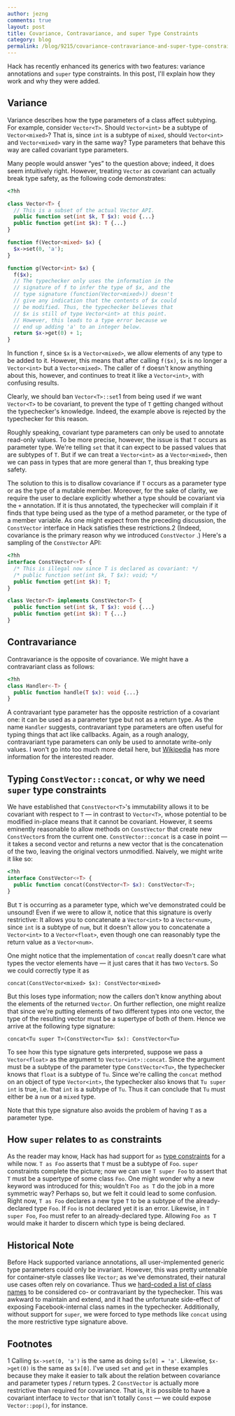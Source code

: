 ```yaml
---
author: jezng
comments: true
layout: post
title: Covariance, Contravariance, and super Type Constraints
category: blog
permalink: /blog/9215/covariance-contravariance-and-super-type-constraints
---
```


Hack has recently enhanced its generics with two features: variance annotations and `super` type constraints. In this post, I'll explain how they work and why they were added.

<!--truncate-->

## Variance


Variance describes how the type parameters of a class affect subtyping. For example, consider `Vector<T>`. Should `Vector<int>` be a subtype of `Vector<mixed>`? That is, since `int` is a subtype of `mixed`, should `Vector<int>` and `Vector<mixed>` vary in the same way? Type parameters that behave this way are called covariant type parameters.

Many people would answer “yes” to the question above; indeed, it does seem intuitively right. However, treating `Vector` as covariant can actually break type safety, as the following code demonstrates:

```php
<?hh

class Vector<T> {
  // This is a subset of the actual Vector API.
  public function set(int $k, T $x): void {...}
  public function get(int $k): T {...}
}

function f(Vector<mixed> $x) {
  $x->set(0, 'a');
}

function g(Vector<int> $x) {
  f($x);
  // The typechecker only uses the information in the
  // signature of f to infer the type of $x, and the
  // type signature (function(Vector<mixed>)) doesn't
  // give any indication that the contents of $x could
  // be modified. Thus, the typechecker believes that
  // $x is still of type Vector<int> at this point.
  // However, this leads to a type error because we
  // end up adding 'a' to an integer below.
  return $x->get(0) + 1;
}
```

In function `f`, since `$x` is a `Vector<mixed>`, we allow elements of any type to be added to it. However, this means that after calling `f($x)`, `$x` is no longer a `Vector<int>` but a `Vector<mixed>`. The caller of `f` doesn't know anything about this, however, and continues to treat it like a `Vector<int>`, with confusing results.

Clearly, we should ban `Vector<T>::set`1 from being used if we want `Vector<T>` to be covariant, to prevent the type of `T` getting changed without the typechecker's knowledge. Indeed, the example above is rejected by the typechecker for this reason.

Roughly speaking, covariant type parameters can only be used to annotate read-only values. To be more precise, however, the issue is that `T` occurs as parameter type. We're telling `set` that it can expect to be passed values that are subtypes of `T`. But if we can treat a `Vector<int>` as a `Vector<mixed>`, then we can pass in types that are more general than `T`, thus breaking type safety.

The solution to this is to disallow covariance if `T` occurs as a parameter type or as the type of a mutable member. Moreover, for the sake of clarity, we require the user to declare explicitly whether a type should be covariant via the `+` annotation. If it is thus annotated, the typechecker will complain if it finds that type being used as the type of a method parameter, or the type of a member variable. As one might expect from the preceding discussion, the `ConstVector` interface in Hack satisfies these restrictions.2 (Indeed, covariance is the primary reason why we introduced `ConstVector` .) Here's a sampling of the `ConstVector` API:


```php
<?hh
interface ConstVector<+T> {
  /* This is illegal now since T is declared as covariant: */
  /* public function set(int $k, T $x): void; */
  public function get(int $k): T;
}

class Vector<T> implements ConstVector<T> {
  public function set(int $k, T $x): void {...}
  public function get(int $k): T {...}
}
```




## Contravariance


Contravariance is the opposite of covariance. We might have a contravariant class as follows:


```php
<?hh
class Handler<-T> {
  public function handle(T $x): void {...}
}
```

A contravariant type parameter has the opposite restriction of a covariant one: it can be used as a parameter type but not as a return type. As the name `Handler` suggests, contravariant type parameters are often useful for typing things that act like callbacks. Again, as a rough analogy, contravariant type parameters can only be used to annotate write-only values. I won't go into too much more detail here, but [Wikipedia](http://en.wikipedia.org/wiki/Covariance_and_contravariance_%28computer_science%29) has more information for the interested reader.


## Typing `ConstVector::concat`, or why we need `super` type constraints


We have established that `ConstVector<T>`'s immutability allows it to be covariant with respect to `T` — in contrast to `Vector<T>`, whose potential to be modified in-place means that it cannot be covariant. However, it seems eminently reasonable to allow methods on `ConstVector` that create new `ConstVector`s from the current one. `ConstVector::concat` is a case in point — it takes a second vector and returns a new vector that is the concatenation of the two, leaving the original vectors unmodified. Naively, we might write it like so:

```php
<?hh
interface ConstVector<+T> {
  public function concat(ConstVector<T> $x): ConstVector<T>;
}
```

But `T` is occurring as a parameter type, which we've demonstrated could be unsound! Even if we were to allow it, notice that this signature is overly restrictive: It allows you to concatenate a `Vector<int>` to a `Vector<num>`, since `int` is a subtype of `num`, but it doesn't allow you to concatenate a `Vector<int>` to a `Vector<float>`, even though one can reasonably type the return value as a `Vector<num>`.

One might notice that the implementation of `concat` really doesn't care what types the vector elements have — it just cares that it has two `Vector`s. So we could correctly type it as


    concat(ConstVector<mixed> $x): ConstVector<mixed>


But this loses type information; now the callers don't know anything about the elements of the returned `Vector`. On further reflection, one might realize that since we're putting elements of two different types into one vector, the type of the resulting vector must be a supertype of both of them. Hence we arrive at the following type signature:


    concat<Tu super T>(ConstVector<Tu> $x): ConstVector<Tu>


To see how this type signature gets interpreted, suppose we pass a `Vector<float>` as the argument to `Vector<int>::concat`. Since the argument must be a subtype of the parameter type `ConstVector<Tu>`, the typechecker knows that `float` is a subtype of `Tu`. Since we're calling the `concat` method on an object of type `Vector<int>`, the typechecker also knows that `Tu super int` is true, i.e. that `int` is a subtype of `Tu`. Thus it can conclude that `Tu` must either be a `num` or a `mixed` type.

Note that this type signature also avoids the problem of having `T` as a parameter type.


## How `super` relates to `as` constraints


As the reader may know, Hack has had support for `as` [type constraints](http://docs.hhvm.com/manual/en/hack.generics.constraints.php) for a while now. `T as Foo` asserts that `T` must be a subtype of `Foo`. `super` constraints complete the picture; now we can use `T super Foo` to assert that `T` must be a supertype of some class `Foo`. One might wonder why a new keyword was introduced for this; wouldn't `Foo as T` do the job in a more symmetric way? Perhaps so, but we felt it could lead to some confusion. Right now, `T as Foo` declares a new type `T` to be a subtype of the already-declared type `Foo`. If `Foo` is not declared yet it is an error. Likewise, in `T super Foo`, `Foo` must refer to an already-declared type. Allowing `Foo as T` would make it harder to discern which type is being declared.


## Historical Note


Before Hack supported variance annotations, all user-implemented generic type parameters could only be invariant. However, this was pretty untenable for container-style classes like `Vector`; as we've demonstrated, their natural use cases often rely on covariance. Thus we [hard-coded a list of class names](https://github.com/facebook/hhvm/blob/3b4b031d4aa1e8fbbd4d227d9684cf3833c0d954/hphp/hack/src/typing/typing_subtype.ml#L173) to be considered co- or contravariant by the typechecker. This was awkward to maintain and extend, and it had the unfortunate side-effect of exposing Facebook-internal class names in the typechecker. Additionally, without support for `super`, we were forced to type methods like `concat` using the more restrictive type signature above.


## Footnotes


1 Calling `$x->set(0, 'a')` is the same as doing `$x[0] = 'a'`. Likewise, `$x->get(0)` is the same as `$x[0]`. I've used `set` and `get` in these examples because they make it easier to talk about the relation between covariance and parameter types / return types.
2 `ConstVector` is actually more restrictive than required for covariance. That is, it is possible to have a covariant interface to `Vector` that isn't totally `Const` — we could expose `Vector::pop()`, for instance.
